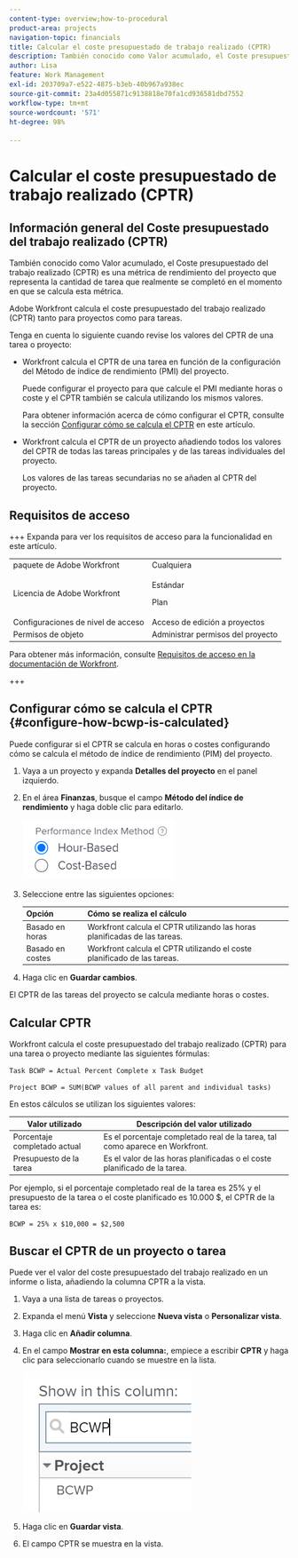 ```yaml
---
content-type: overview;how-to-procedural
product-area: projects
navigation-topic: financials
title: Calcular el coste presupuestado de trabajo realizado (CPTR)
description: También conocido como Valor acumulado, el Coste presupuestado del trabajo realizado (CPTR) es una métrica de rendimiento del proyecto que representa la cantidad de tarea que realmente se completó en el momento en que se calcula esta métrica.
author: Lisa
feature: Work Management
exl-id: 203709a7-e522-4875-b3eb-40b967a938ec
source-git-commit: 23a4d055871c9138818e70fa1cd936581dbd7552
workflow-type: tm+mt
source-wordcount: '571'
ht-degree: 98%

---
```


# Calcular el coste presupuestado de trabajo realizado (CPTR)

## Información general del Coste presupuestado del trabajo realizado (CPTR)

También conocido como Valor acumulado, el Coste presupuestado del trabajo realizado (CPTR) es una métrica de rendimiento del proyecto que representa la cantidad de tarea que realmente se completó en el momento en que se calcula esta métrica.

Adobe Workfront calcula el coste presupuestado del trabajo realizado (CPTR) tanto para proyectos como para tareas.

Tenga en cuenta lo siguiente cuando revise los valores del CPTR de una tarea o proyecto:

* Workfront calcula el CPTR de una tarea en función de la configuración del Método de índice de rendimiento (PMI) del proyecto.

  Puede configurar el proyecto para que calcule el PMI mediante horas o coste y el CPTR también se calcula utilizando los mismos valores.

  Para obtener información acerca de cómo configurar el CPTR, consulte la sección [Configurar cómo se calcula el CPTR](#configure-how-bcwp-is-calculated) en este artículo.

* Workfront calcula el CPTR de un proyecto añadiendo todos los valores del CPTR de todas las tareas principales y de las tareas individuales del proyecto.

  Los valores de las tareas secundarias no se añaden al CPTR del proyecto.

## Requisitos de acceso

+++ Expanda para ver los requisitos de acceso para la funcionalidad en este artículo.

<table style="table-layout:auto"> 
 <col> 
 <col> 
 <tbody> 
  <tr> 
   <td>paquete de Adobe Workfront</td> 
   <td>Cualquiera</td> 
  </tr> 
  <tr> 
   <td>Licencia de Adobe Workfront</td> 
   <td>
   <p>Estándar</p>
   <p>Plan</p></td> 
  </tr> 
  <tr> 
   <td>Configuraciones de nivel de acceso</td> 
   <td>Acceso de edición a proyectos</td> 
  </tr> 
  <tr> 
   <td>Permisos de objeto</td> 
   <td>Administrar permisos del proyecto</td> 
  </tr> 
 </tbody> 
</table>

Para obtener más información, consulte [Requisitos de acceso en la documentación de Workfront](/help/quicksilver/administration-and-setup/add-users/access-levels-and-object-permissions/access-level-requirements-in-documentation.md).

+++

## Configurar cómo se calcula el CPTR {#configure-how-bcwp-is-calculated}

Puede configurar si el CPTR se calcula en horas o costes configurando cómo se calcula el método de índice de rendimiento (PIM) del proyecto.

1. Vaya a un proyecto y expanda **Detalles del proyecto** en el panel izquierdo.
1. En el área **Finanzas**, busque el campo **Método del índice de rendimiento** y haga doble clic para editarlo.

   ![Opciones de PIM](assets/pim-options-hour-cost-based-nwe.png)

1. Seleccione entre las siguientes opciones:

   | Opción | Cómo se realiza el cálculo |
   |---|---|
   | Basado en horas | Workfront calcula el CPTR utilizando las horas planificadas de las tareas. |
   | Basado en costes | Workfront calcula el CPTR utilizando el coste planificado de las tareas. |

1. Haga clic en **Guardar cambios**.

El CPTR de las tareas del proyecto se calcula mediante horas o costes.

## Calcular CPTR

Workfront calcula el coste presupuestado del trabajo realizado (CPTR) para una tarea o proyecto mediante las siguientes fórmulas:

```
Task BCWP = Actual Percent Complete x Task Budget
```

```
Project BCWP = SUM(BCWP values of all parent and individual tasks)
```

En estos cálculos se utilizan los siguientes valores:

| Valor utilizado | Descripción del valor utilizado |
|---|---|
| Porcentaje completado actual | Es el porcentaje completado real de la tarea, tal como aparece en Workfront. |
| Presupuesto de la tarea | Es el valor de las horas planificadas o el coste planificado de la tarea. |

Por ejemplo, si el porcentaje completado real de la tarea es 25% y el presupuesto de la tarea o el coste planificado es 10.000 $, el CPTR de la tarea es:

```
BCWP = 25% x $10,000 = $2,500
```

## Buscar el CPTR de un proyecto o tarea

Puede ver el valor del coste presupuestado del trabajo realizado en un informe o lista, añadiendo la columna CPTR a la vista.

1. Vaya a una lista de tareas o proyectos.
1. Expanda el menú **Vista** y seleccione **Nueva vista** o **Personalizar vista**.

1. Haga clic en **Añadir columna**.
1. En el campo **Mostrar en esta columna:**, empiece a escribir **CPTR** y haga clic para seleccionarlo cuando se muestre en la lista.

   ![CPTR en la vista de proyecto](assets/bcwp-project-view.png)

1. Haga clic en **Guardar vista**.
1. El campo CPTR se muestra en la vista.
